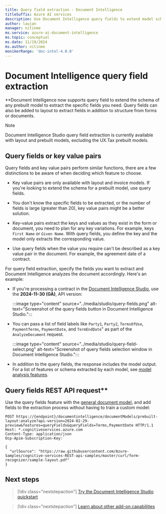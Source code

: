 ```yaml
---
title: Query field extraction - Document Intelligence 
titleSuffix: Azure AI services
description: Use Document Intelligence query fields to extend model schema.
author: laujan
manager: nitinme
ms.service: azure-ai-document-intelligence
ms.topic: conceptual
ms.date: 11/19/2024
ms.author: nitinme
monikerRange: 'doc-intel-4.0.0'
---
```


<!-- markdownlint-disable MD033 -->

# Document Intelligence query field extraction

**Document Intelligence now supports query field to extend the schema of any prebuilt model to extract the specific fields you need. Query fields can also be added to layout to extract fields in addition to structure from forms or documents.
> [!NOTE]
>
> Document Intelligence Studio query field extraction is currently available with layout and prebuilt models, excluding the UX.Tax prebuilt models.

## Query fields or key value pairs

Query fields and key value pairs perform similar functions, there are a few distinctions to be aware of when deciding which feature to choose.

* Key value pairs are only available with layout and invoice models. If you're looking to extend the schema for a prebuilt model, use query fields.

* You don't know the specific fields to be extracted, or the number of fields is large (greater than 20), key value pairs might be a better solution.

* Key-value pairs extract the keys and values as they exist in the form or document, you need to plan for any key variations. For example, keys `First Name` or `Given Name`. With query fields, you define the key and the model only extracts the corresponding value.

* Use query fields when the value you require can't be described as a key value pair in the document. For example, the agreement date of a contract. 

For query field extraction, specify the fields you want to extract and Document Intelligence analyzes the document accordingly. Here's an example:

* If you're processing a contract in the [Document Intelligence Studio](https://documentintelligence.ai.azure.com/studio/layout), use the **2024-11-30 (GA)**, API version:

    :::image type="content" source="../media/studio/query-fields.png" alt-text="Screenshot of the query fields button in Document Intelligence Studio.":::

* You can pass a list of field labels like `Party1`, `Party2`, `TermsOfUse`, `PaymentTerms`, `PaymentDate`, and `TermEndDate`" as part of the `AnalyzeDocument` request.

   :::image type="content" source="../media/studio/query-field-select.png" alt-text="Screenshot of query fields selection window in Document Intelligence Studio.":::

* In addition to the query fields, the response includes the model output. For a list of features or schema extracted by each model, see [model analysis features](../model-overview.md#model-analysis-features).


## Query fields REST API request**

Use the query fields feature with the [general document model](../prebuilt/general-document.md), and add fields to the extraction process without having to train a custom model:

```http
POST https://{endpoint}/documentintelligence/documentModels/prebuilt-layout:analyze?api-version=2024-02-29-preview&features=queryFields&queryFields=Terms,PaymentDate HTTP/1.1
Host: *.cognitiveservices.azure.com
Content-Type: application/json
Ocp-Apim-Subscription-Key:

{
  "urlSource": "https://raw.githubusercontent.com/Azure-Samples/cognitive-services-REST-api-samples/master/curl/form-recognizer/sample-layout.pdf"
}
``````

## Next steps

> [!div class="nextstepaction"]
> [Try the Document Intelligence Studio quickstart](../studio-overview.md)

> [!div class="nextstepaction"]
> [Learn about other add-on capabilities](../concept/add-on-capabilities.md)
